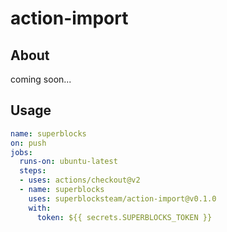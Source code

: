 # action-import

## About

coming soon...

## Usage

```yaml
name: superblocks
on: push
jobs:
  runs-on: ubuntu-latest
  steps:
  - uses: actions/checkout@v2
  - name: superblocks
    uses: superblocksteam/action-import@v0.1.0
    with:
      token: ${{ secrets.SUPERBLOCKS_TOKEN }}
```
